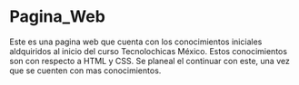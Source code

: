 # Pagina_Web
Este es una pagina web que cuenta con los conocimientos iniciales aldquiridos al inicio del curso Tecnolochicas México. Estos conocimientos son con respecto a HTML y CSS. Se planeal el continuar  con este, una vez que se cuenten con mas conocimientos.
